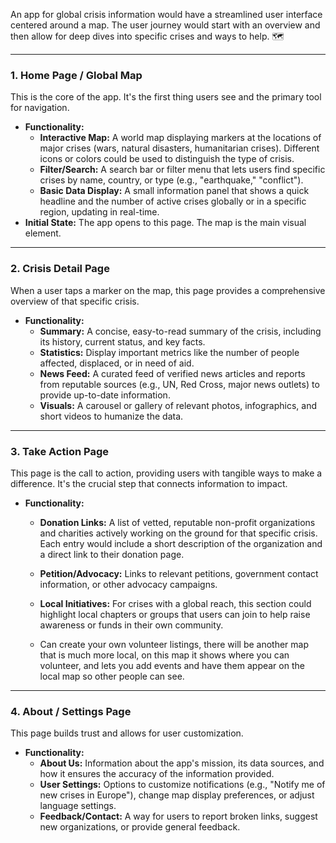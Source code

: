 An app for global crisis information would have a streamlined user interface centered around a map. The user journey would start with an overview and then allow for deep dives into specific crises and ways to help. 🗺️

---

### **1\. Home Page / Global Map**

This is the core of the app. It's the first thing users see and the primary tool for navigation.

* **Functionality:**  
  * **Interactive Map:** A world map displaying markers at the locations of major crises (wars, natural disasters, humanitarian crises). Different icons or colors could be used to distinguish the type of crisis.  
  * **Filter/Search:** A search bar or filter menu that lets users find specific crises by name, country, or type (e.g., "earthquake," "conflict").  
  * **Basic Data Display:** A small information panel that shows a quick headline and the number of active crises globally or in a specific region, updating in real-time.  
* **Initial State:** The app opens to this page. The map is the main visual element.

---

### **2\. Crisis Detail Page**

When a user taps a marker on the map, this page provides a comprehensive overview of that specific crisis.

* **Functionality:**  
  * **Summary:** A concise, easy-to-read summary of the crisis, including its history, current status, and key facts.  
  * **Statistics:** Display important metrics like the number of people affected, displaced, or in need of aid.  
  * **News Feed:** A curated feed of verified news articles and reports from reputable sources (e.g., UN, Red Cross, major news outlets) to provide up-to-date information.  
  * **Visuals:** A carousel or gallery of relevant photos, infographics, and short videos to humanize the data.

---

### **3\. Take Action Page**

This page is the call to action, providing users with tangible ways to make a difference. It's the crucial step that connects information to impact.

* **Functionality:**  
  * **Donation Links:** A list of vetted, reputable non-profit organizations and charities actively working on the ground for that specific crisis. Each entry would include a short description of the organization and a direct link to their donation page.  
  * **Petition/Advocacy:** Links to relevant petitions, government contact information, or other advocacy campaigns.  
  * **Local Initiatives:** For crises with a global reach, this section could highlight local chapters or groups that users can join to help raise awareness or funds in their own community.  
      
  * Can create your own volunteer listings, there will be another map that is much more local, on this map it shows where you can volunteer, and lets you add events and have them appear on the local map so other people can see.   
    

---

### **4\. About / Settings Page**

This page builds trust and allows for user customization.

* **Functionality:**  
  * **About Us:** Information about the app's mission, its data sources, and how it ensures the accuracy of the information provided.  
  * **User Settings:** Options to customize notifications (e.g., "Notify me of new crises in Europe"), change map display preferences, or adjust language settings.  
  * **Feedback/Contact:** A way for users to report broken links, suggest new organizations, or provide general feedback.

